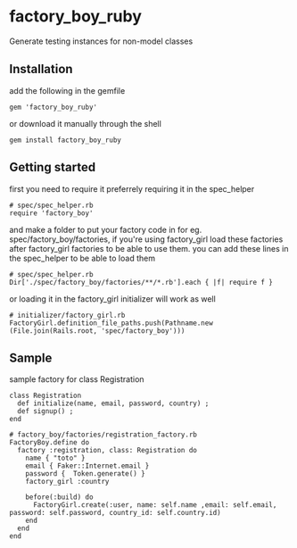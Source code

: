 # factory_boy_ruby
Generate testing instances for non-model classes

## Installation 

add the following in the gemfile 
```
gem 'factory_boy_ruby'
```
or download it manually through the shell
```
gem install factory_boy_ruby
```

## Getting started
first you need to require it preferrely requiring it in the spec_helper
```
# spec/spec_helper.rb
require 'factory_boy'
```
and make a folder to put your factory code in for eg. spec/factory_boy/factories, if you're using factory_girl load these factories
after factory_girl factories to be able to use them.
you can add these lines in the spec_helper to be able to load them
```
# spec/spec_helper.rb
Dir['./spec/factory_boy/factories/**/*.rb'].each { |f| require f }
```
or loading it in the factory_girl initializer will work as well

```
# initializer/factory_girl.rb
FactoryGirl.definition_file_paths.push(Pathname.new (File.join(Rails.root, 'spec/factory_boy')))
```

## Sample
sample factory for class Registration
```
class Registration
  def initialize(name, email, password, country) ;
  def signup() ;
end
```
```
# factory_boy/factories/registration_factory.rb
FactoryBoy.define do
  factory :registration, class: Registration do
    name { "toto" }
    email { Faker::Internet.email }
    password {  Token.generate() }
    factory_girl :country

    before(:build) do
      FactoryGirl.create(:user, name: self.name ,email: self.email, password: self.password, country_id: self.country.id)
    end
  end
end
```
